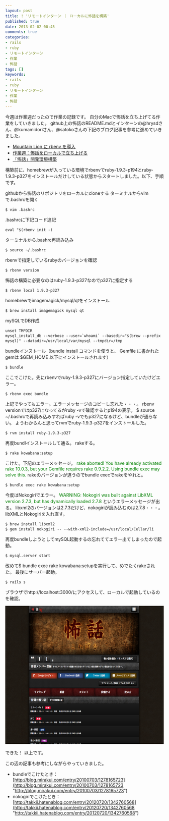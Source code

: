 ```yaml
---
layout: post
title: ! 'リモートインターン ｜ ローカルに怖話を構築'
published: true
date: 2013-02-02 00:45
comments: true
categories:
- rails
- ruby
- リモートインターン
- 作業
- 怖話
tags: []
keywords:
- rails
- ruby
- リモートインターン
- 作業
- 怖話
---
```

今週は作業週だったので作業の記録です。
自分のMacで怖話を立ち上げてる作業をしていきました。
github上の怖話のREADME.mdとインターンの@hrysdさん、@kumamidoriさん、@satokoさんの下記のブログ記事を参考に進めていきました。

- [Mountain Lion に rbenv を導入](http://hrysd.hatenablog.com/entry/2012/11/13/012153 "Mountain Lion に rbenv を導入")
- [作業週：怖話をローカルで立ち上げる](http://satoko87.wordpress.com/2013/01/31/%E4%BD%9C%E6%A5%AD%E9%80%B1%EF%BC%9A%E6%80%96%E8%A9%B1%E3%82%92%E3%83%AD%E3%83%BC%E3%82%AB%E3%83%AB%E3%81%A7%E7%AB%8B%E3%81%A1%E4%B8%8A%E3%81%92%E3%82%8B/ "作業週：怖話をローカルで立ち上げる")
- [「怖話」開発環境構築](http://d.hatena.ne.jp/kumamidori/20130105 "「怖話」開発環境構築")

構築前に、homebrewが入っている環境でrbenvでruby-1.9.3-p194とruby-1.9.3-p327をインストールだけしている状態からスタートしました。以下、手順です。

githubから怖話のリポジトリをローカルにcloneする
ターミナルからvimで.bashrcを開く

```
$ vim .bashrc
```

.bashrcに下記コード追記

```
eval "$(rbenv init -)
```

ターミナルから.bashrc再読み込み

```
$ source ~/.bashrc
```

rbenvで指定しているrubyのバージョンを確認

```
$ rbenv version
```

怖話の構築に必要なのはruby-1.9.3-p327なのでp327に指定する

```
$ rbenv local 1.9.3-p327
```

homebrewでimagemagick/mysql/qtをインストール

```
$ brew install imagemagick mysql qt
```

mySQLでDB作成

```
unset TMPDIR
mysql_install_db --verbose --user=`whoami` --basedir="$(brew --prefix mysql)" --datadir=/usr/local/var/mysql --tmpdir=/tmp
```

bundleインストール（bundle install コマンドを使うと、 Gemfile に書かれたgemは $GEM_HOME 以下にインストールされます）

```
$ bundle
```

ここでこけた。先にrbenvでruby-1.9.3-p327にバージョン指定していたけどエラー。

```
$ rbenv exec bundle
```

上記でやってもエラー。エラーメッセージのコピーし忘れた・・・。
rbenv versionではp327になってるがruby -vで確認するとp194の表示。
$ source ~/.bashrcで再読み込みすればruby -vでもp327になるけど、bundleが通らない。
ようわからんと思ってrvmでruby-1.9.3-p327をインストールした。

```
$ rvm install ruby-1.9.3-p327
```

再度bundlインストールして通る。
rakeする。

```
$ rake kowabana:setup
```

こけた。下記のエラーメッセージ。
<span style="color: #008000;">rake aborted!</span>
<span style="color: #008000;"> You have already activated rake 10.0.3, but your Gemfile requires rake 0.9.2.2. Using bundle exec may solve this.</span>
rakeのバージョンが違うのでbundle execでrakeをやれと。

```
$ bundle exec rake kowabana:setup
```

今度はNokogiriでエラー。
<span style="color: #008000;">WARNING: Nokogiri was built against LibXML version 2.7.3, but has dynamically loaded 2.7.8</span>
というエラーメッセージが出る。
libxml2のバージョンは2.7.3だけど、nokogiriが読み込むのは2.7.8・・・。
libXMLとNokogiriを入れ直す。

```
$ brew install libxml2
$ gem install nokogiri -- --with-xml2-include=/usr/local/Cellar/li
```

再度bundleしようとしてmySQL起動するの忘れててエラー出てしまったので起動。

```
$ mysql.server start
```

改めて$ bundle exec rake kowabana:setupを実行して、めでたくrakeされた。
最後にサーバー起動。

```
$ rails s
```

ブラウザでhttp://localhost:3000/にアクセスして、ローカルで起動しているのを確認。
<p style="text-align: center;"><a href="/images/2013/02/kowabana_local.png"><img class="aligncenter  wp-image-463" alt="kowabana_local" src="/images/2013/02/kowabana_local-1024x730.png" width="614" height="438"></a>

できた！
以上です。

この辺の記事も参考にしながらやっていきました。

- bundleでこけたとき：[http://blog.mirakui.com/entry/20100703/1278165723](http://blog.mirakui.com/entry/20100703/1278165723 "http://blog.mirakui.com/entry/20100703/1278165723")
- nokogiriでこけたとき：[http://takkii.hatenablog.com/entry/20120720/1342760568](http://takkii.hatenablog.com/entry/20120720/1342760568 "http://takkii.hatenablog.com/entry/20120720/1342760568")
